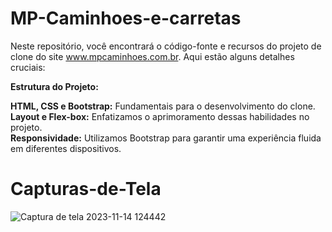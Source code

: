 # MP-Caminhoes-e-carretas
Neste repositório, você encontrará o código-fonte e recursos do projeto de clone do site <a href="https://www.mpcaminhoes.com.br/">www.mpcaminhoes.com.br</a>. Aqui estão alguns detalhes cruciais:

<strong>Estrutura do Projeto:</strong>

<strong>HTML, CSS e Bootstrap:</strong> Fundamentais para o desenvolvimento do clone. <br>
<strong>Layout e Flex-box:</strong> Enfatizamos o aprimoramento dessas habilidades no projeto. <br>
<strong>Responsividade:</strong> Utilizamos Bootstrap para garantir uma experiência fluida em diferentes dispositivos. <br>

# Capturas-de-Tela 
![Captura de tela 2023-11-14 124442](https://github.com/Everton-Leon/MP-Caminhoes-e-carretas/assets/121234114/d229f1e8-115f-4cd5-8e59-5c29adb2c448)
